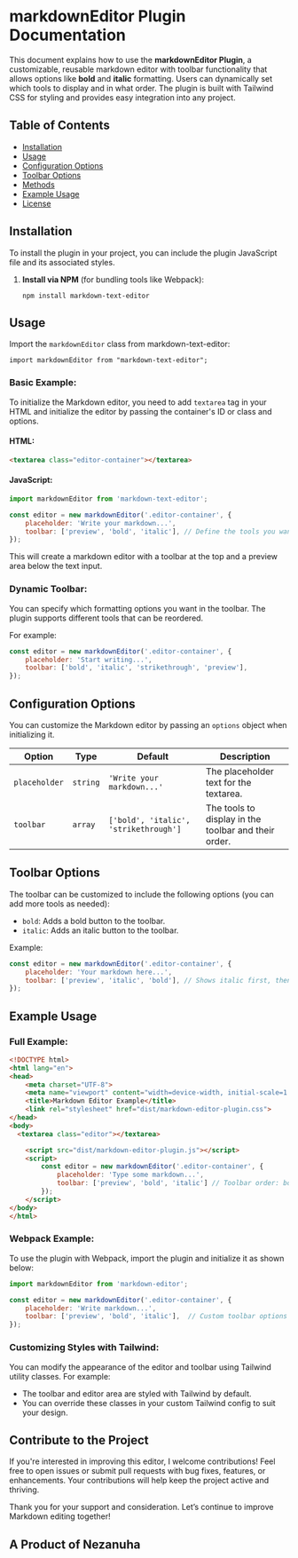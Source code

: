 # markdownEditor Plugin Documentation

This document explains how to use the **markdownEditor Plugin**, a customizable, reusable markdown editor with toolbar functionality that allows options like **bold** and **italic** formatting. Users can dynamically set which tools to display and in what order. The plugin is built with Tailwind CSS for styling and provides easy integration into any project.

## Table of Contents
- [Installation](#installation)
- [Usage](#usage)
- [Configuration Options](#configuration-options)
- [Toolbar Options](#toolbar-options)
- [Methods](#methods)
- [Example Usage](#example-usage)
- [License](#license)

## Installation

To install the plugin in your project, you can include the plugin JavaScript file and its associated styles.

1. **Install via NPM** (for bundling tools like Webpack):
   ```
   npm install markdown-text-editor
   ```

## Usage


Import the `markdownEditor` class from markdown-text-editor:


```
import markdownEditor from "markdown-text-editor";
```

### Basic Example:

To initialize the Markdown editor, you need to add `textarea` tag in your HTML and initialize the editor by passing the container's ID or class and options.

#### HTML:
```html
<textarea class="editor-container"></textarea>
```

#### JavaScript:
```javascript
import markdownEditor from 'markdown-text-editor';

const editor = new markdownEditor('.editor-container', {
    placeholder: 'Write your markdown...',
    toolbar: ['preview', 'bold', 'italic'], // Define the tools you want in the toolbar
});
```

This will create a markdown editor with a toolbar at the top and a preview area below the text input.

### Dynamic Toolbar:

You can specify which formatting options you want in the toolbar. The plugin supports different tools that can be reordered.

For example:
```javascript
const editor = new markdownEditor('.editor-container', {
    placeholder: 'Start writing...',
    toolbar: ['bold', 'italic', 'strikethrough', 'preview'],
});
```

## Configuration Options

You can customize the Markdown editor by passing an `options` object when initializing it.

| Option      | Type     | Default                    | Description                                         |
|-------------|----------|----------------------------|-----------------------------------------------------|
| `placeholder` | `string` | `'Write your markdown...'` | The placeholder text for the textarea.               |
| `toolbar`   | `array`  | `['bold', 'italic', 'strikethrough']`        | The tools to display in the toolbar and their order. |

## Toolbar Options

The toolbar can be customized to include the following options (you can add more tools as needed):

- `bold`: Adds a bold button to the toolbar.
- `italic`: Adds an italic button to the toolbar.

Example:

```javascript
const editor = new markdownEditor('.editor-container', {
    placeholder: 'Your markdown here...',
    toolbar: ['preview', 'italic', 'bold'], // Shows italic first, then bold
});
```

## Example Usage

### Full Example:

```html
<!DOCTYPE html>
<html lang="en">
<head>
    <meta charset="UTF-8">
    <meta name="viewport" content="width=device-width, initial-scale=1.0">
    <title>Markdown Editor Example</title>
    <link rel="stylesheet" href="dist/markdown-editor-plugin.css">
</head>
<body>
  <textarea class="editor"></textarea>

    <script src="dist/markdown-editor-plugin.js"></script>
    <script>
        const editor = new markdownEditor('.editor-container', {
            placeholder: 'Type some markdown...',
            toolbar: ['preview', 'bold', 'italic'] // Toolbar order: bold first, then italic
        });
    </script>
</body>
</html>
```

### Webpack Example:

To use the plugin with Webpack, import the plugin and initialize it as shown below:

```javascript
import markdownEditor from 'markdown-editor';

const editor = new markdownEditor('.editor-container', {
    placeholder: 'Write markdown...',
    toolbar: ['preview', 'bold', 'italic'],  // Custom toolbar options
});
```

### Customizing Styles with Tailwind:

You can modify the appearance of the editor and toolbar using Tailwind utility classes. For example:

- The toolbar and editor area are styled with Tailwind by default.
- You can override these classes in your custom Tailwind config to suit your design.

## Contribute to the Project

If you're interested in improving this editor, I welcome contributions! Feel free to open issues or submit pull requests with bug fixes, features, or enhancements. Your contributions will help keep the project active and thriving.

Thank you for your support and consideration. Let’s continue to improve Markdown editing together!

## A Product of Nezanuha
